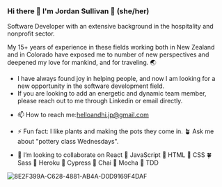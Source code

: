 ### Hi there 👋 I'm Jordan Sullivan 🌻 (she/her)

Software Developer with an extensive background in the hospitality and nonprofit sector. 

My 15+ years of experience in these fields working both in New Zealand and in Colorado have exposed me to number of new perspectives and deepened my love for mankind, and for traveling. 🌏

* I have always found joy in helping people, and now I am looking for a new opportunity in the software development field. 
* If you are looking to add an energetic and dynamic team member, please reach out to me through Linkedin or email directly. 

- 📫 How to reach me:helloandhi.jp@gmail.com

- ⚡ Fun fact: I like plants and making the pots they come in. 🪴 Ask me about "pottery class Wednesdays".

- 👯 I’m looking to collaborate on React 🌵 JavaScript 🌴 HTML 🌱 CSS 🍀 Sass 🌲 Heroku 🌱 Cypress 🌿 Chai 🌵 Mocha 🌴 TDD

![8E2F399A-C628-4881-AB4A-D0D9169F4DAF](https://user-images.githubusercontent.com/95270427/179635312-91e7ba83-8a7b-4ffa-a213-638da2577abb.JPG)

